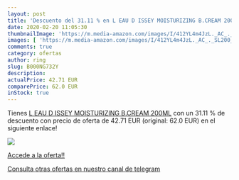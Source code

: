 ```yaml
---
layout: post
title: 'Descuento del 31.11 % en L EAU D ISSEY MOISTURIZING B.CREAM 200ML'
date: 2020-02-20 11:05:30
thumbnailImage: 'https://m.media-amazon.com/images/I/412YL4m4JzL._AC_._SL200_.jpg'
images: [ 'https://m.media-amazon.com/images/I/412YL4m4JzL._AC_._SL200_.jpg' ]
comments: true
category: ofertas
author: ring
slug: B000NG732Y
description:
actualPrice: 42.71 EUR
comparePrice: 62.0 EUR
inStock: true
---
```


Tienes [L EAU D ISSEY MOISTURIZING B.CREAM 200ML](https://www.amazon.com/dp/B000NG732Y/?tag=redken08-20) con un 31.11 % de descuento con precio de oferta de 42.71 EUR (original: 62.0 EUR) en el siguiente enlace!

[![](https://m.media-amazon.com/images/I/412YL4m4JzL._AC_._SL200_.jpg)](https://www.amazon.com/dp/B000NG732Y/?tag=redken08-20)

[Accede a la oferta!!](https://www.amazon.com/dp/B000NG732Y/?tag=redken08-20)

[Consulta otras ofertas en nuestro canal de telegram](https://t.me/s/ofertas25)
